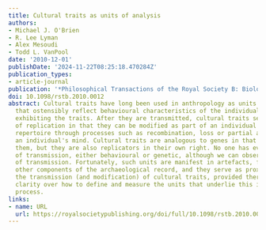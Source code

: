 ```yaml
---
title: Cultural traits as units of analysis
authors:
- Michael J. O'Brien
- R. Lee Lyman
- Alex Mesoudi
- Todd L. VanPool
date: '2010-12-01'
publishDate: '2024-11-22T08:25:18.470284Z'
publication_types:
- article-journal
publication: '*Philosophical Transactions of the Royal Society B: Biological Sciences*'
doi: 10.1098/rstb.2010.0012
abstract: Cultural traits have long been used in anthropology as units of transmission
  that ostensibly reflect behavioural characteristics of the individuals or groups
  exhibiting the traits. After they are transmitted, cultural traits serve as units
  of replication in that they can be modified as part of an individual's cultural
  repertoire through processes such as recombination, loss or partial alteration within
  an individual's mind. Cultural traits are analogous to genes in that organisms replicate
  them, but they are also replicators in their own right. No one has ever seen a unit
  of transmission, either behavioural or genetic, although we can observe the effects
  of transmission. Fortunately, such units are manifest in artefacts, features and
  other components of the archaeological record, and they serve as proxies for studying
  the transmission (and modification) of cultural traits, provided there is analytical
  clarity over how to define and measure the units that underlie this inheritance
  process.
links:
- name: URL
  url: https://royalsocietypublishing.org/doi/full/10.1098/rstb.2010.0012
---
```

